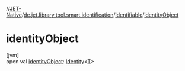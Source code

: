 //[JET-Native](../../../index.md)/[de.jet.library.tool.smart.identification](../index.md)/[Identifiable](index.md)/[identityObject](identity-object.md)

# identityObject

[jvm]\
open val [identityObject](identity-object.md): [Identity](../-identity/index.md)&lt;[T](index.md)&gt;
